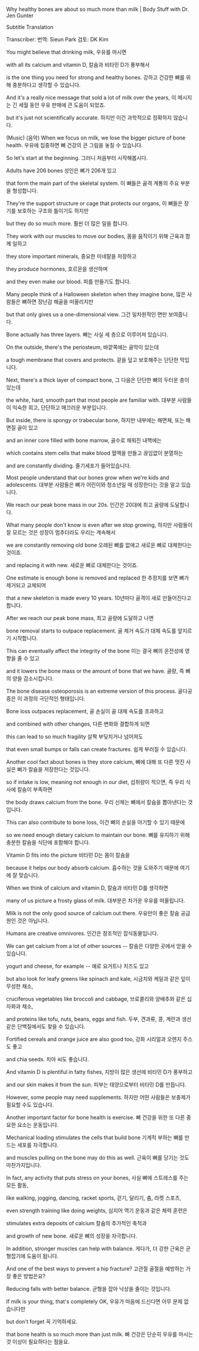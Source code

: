 Why healthy bones are about so much more than milk | Body Stuff with Dr. Jen Gunter

Subtitle	Translation

Transcriber:	번역: Sieun Park 검토: DK Kim

You might believe that drinking milk,	우유를 마시면

with all its calcium and vitamin D,	칼슘과 비타민 D가 풍부해서

is the one thing you need for strong and healthy bones.	강하고 건강한 뼈를 위해 충분하다고 생각할 수 있습니다.

And it's a really nice message that sold a lot of milk over the years,	이 메시지는 긴 세월 동안 우유 판매에 큰 도움이 되었죠.

but it's just not scientifically accurate.	하지만 이건 과학적으로 정확하지 않습니다.

(Music)	(음악)
When we focus on milk, we lose the bigger picture of bone health.	우유에 집중하면 뼈 건강의 큰 그림을 놓칠 수 있습니다.

So let's start at the beginning.	그러니 처음부터 시작해봅시다.

Adults have 206 bones	성인은 뼈가 206개 있고

that form the main part of the skeletal system.	이 뼈들은 골격 계통의 주요 부분을 형성합니다.

They're the support structure or cage that protects our organs,	이 뼈들은 장기를 보호하는 구조와 틀이기도 하지만

but they do so much more.	훨씬 더 많은 일을 합니다.

They work with our muscles to move our bodies,	몸을 움직이기 위해 근육과 함께 일하고

they store important minerals,	중요한 미네랄을 저장하고

they produce hormones,	호르몬을 생산하며

and they even make our blood.	피를 만들기도 합니다.

Many people think of a Halloween skeleton when they imagine bone,	많은 사람들은 뼈하면 장난감 해골을 떠올리지만

but that only gives us a one-dimensional view.	그건 일차원적인 면만 보여줍니다.

Bone actually has three layers.	뼈는 사실 세 층으로 이루어져 있습니다.

On the outside, there's the periosteum,	바깥쪽에는 골막이 있는데

a tough membrane that covers and protects.	겉을 덮고 보호해주는 단단한 막입니다.

Next, there's a thick layer of compact bone,	그 다음은 단단한 뼈의 두터운 층이 있는데

the white, hard, smooth part that most people are familiar with.	대부분 사람들이 익숙한 희고, 단단하고 매끄러운 부분입니다.

But inside, there is spongy or trabecular bone,	하지만 내부에는 해면체, 또는 해면질 골이 있고

and an inner core filled with bone marrow,	골수로 채워진 내핵에는

which contains stem cells that make blood	혈액을 만들고 끊임없이 분열하는

and are constantly dividing.	줄기세포가 들어있습니다.

Most people understand that our bones grow when we're kids and adolescents.	대부분 사람들은 뼈가 어린이와 청소년일 때 성장한다는 것을 알고 있습니다.

We reach our peak bone mass in our 20s.	인간은 20대에 최고 골량에 도달합니다.

What many people don't know is even after we stop growing,	하지만 사람들이 잘 모르는 것은 성장이 멈추더라도 우리는 계속해서

we are constantly removing old bone	오래된 뼈를 없애고 새로운 뼈로 대체한다는 것이죠.

and replacing it with new.	새로운 뼈로 대체한다는 것이죠.

One estimate is enough bone is removed and replaced	한 추정치를 보면 뼈가 제거되고 교체되어

that a new skeleton is made every 10 years.	10년마다 골격이 새로 만들어진다고 합니다.

After we reach our peak bone mass,	최고 골량에 도달하고 나면

bone removal starts to outpace replacement.	골 제거 속도가 대체 속도를 앞지르기 시작합니다.

This can eventually affect the integrity of the bone	이는 결국 뼈의 온전성에 영향을 줄 수 있고

and it lowers the bone mass or the amount of bone that we have.	골량, 즉 뼈의 양을 감소시킵니다.

The bone disease osteoporosis is an extreme version of this process.	골다공증은 이 과정의 극단적인 형태입니다.

Bone loss outpaces replacement,	골 손실이 골 대체 속도를 초과하고

and combined with other changes,	다른 변화와 결합하게 되면

this can lead to so much fragility	살짝 부딪치거나 넘어져도

that even small bumps or falls can create fractures.	쉽게 부러질 수 있습니다.

Another cool fact about bones is they store calcium,	뼈에 대해 또 다른 멋진 사실은 뻐가 칼슘을 저장한다는 것입니다.

so if intake is low, meaning not enough in our diet,	섭취량이 적으면, 즉 우리 식사에 칼숨이 부족하면

the body draws calcium from the bone.	우리 신체는 뼈에서 칼슘을 뽑아낸다는 것입니다.

This can also contribute to bone loss,	이건 뼈의 손실을 야기할 수 있기 때문에

so we need enough dietary calcium to maintain our bone.	뼈를 유지하기 위해 충분한 칼슘을 식단에 포함해야 합니다.

Vitamin D fits into the picture	비타민 D는 몸이 칼슘을

because it helps our body absorb calcium.	흡수하는 것을 도와주기 때문에 여기에 잘 맞습니다.

When we think of calcium and vitamin D,	칼슘과 비타민 D를 생각하면

many of us picture a frosty glass of milk.	대부분은 차가운 우유를 떠올립니다.

Milk is not the only good source of calcium out there.	우유만이 좋은 칼슘 공급원인 것은 아닙니다.

Humans are creative omnivores.	인간은 창조적인 잡식동물입니다.

We can get calcium from a lot of other sources --	칼슘은 다양한 곳에서 얻을 수 있습니다.

yogurt and cheese, for example --	예로 요거트나 치즈도 있고

but also look for leafy greens like spinach and kale,	시금치와 케일과 같은 잎이 무성한 채소,

cruciferous vegetables like broccoli and cabbage,	브로콜리와 양배추와 같은 십자화과 채소,

and proteins like tofu, nuts, beans, eggs and fish.	두부, 견과류, 콩, 계란과 생선 같은 단백질에서도 찾을 수 있습니다.

Fortified cereals and orange juice are also good too,	강화 시리얼과 오렌지 주스도 좋고

and chia seeds.	치아 씨도 좋습니다.

And vitamin D is plentiful in fatty fishes,	지방이 많은 생선에 비타민 D가 풍부하고

and our skin makes it from the sun.	피부는 태양으로부터 비타민 D를 만듭니다.

However, some people may need supplements.	하지만 어떤 사람들은 보충제가 필요할 수도 있습니다.

Another important factor for bone health is exercise.	뼈 건강을 위한 또 다른 중요한 요소는 운동입니다.

Mechanical loading stimulates the cells that build bone	기계적 부하는 뼈를 만드는 세포를 자극합니다.

and muscles pulling on the bone may do this as well.	근육이 뼈를 당기는 것도 마찬가지입니다.

In fact, any activity that puts stress on your bones,	사실 뼈에 스트레스를 주는 모든 활동,

like walking, jogging, dancing, racket sports,	걷기, 달리기, 춤, 라켓 스포츠,

even strength training like doing weights,	심지어 역기 운동과 같은 체력 훈련은

stimulates extra deposits of calcium	칼슘의 추가적인 축적과

and growth of new bone.	새로운 뼈의 성장을 자극합니다.

In addition, stronger muscles can help with balance.	게다가, 더 강한 근육은 균형잡기에 도움이 됩니다.

And one of the best ways to prevent a hip fracture?	고관절 골절을 예방하는 가장 좋은 방법은요?

Reducing falls with better balance.	균형을 잡아 낙상을 줄이는 것입니다.

If milk is your thing, that's completely OK,	우유가 마음에 드신다면 아무 문제 없습니다만

but don't forget	꼭 기억하세요.

that bone health is so much more than just milk.	뼈 건강은 단순히 우유를 마시는 것 이상이 필요하다는 점을요.
